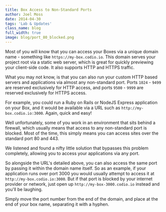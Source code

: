 ```yaml
---
title: Box Access to Non-Standard Ports
author: Joel Moss
date: 2014-04-30
tags: 'Lab & Updates'
class_name: blog
full_width: true
image: blog/port_80_blocked.png
---
```


Most of you will know that you can access your Boxes via a unique domain name - something like `https://my-box.codio.io`. This domain serves your project root via a static web server, which is great for quickly previewing your client-side code. It also supports HTTP and HTTPS traffic.

What you may not know, is that you can also run your custom HTTP based servers and applications via almost any non-standard port. Ports `1024` - `9499` are reserved exclusively for HTTP access, and ports `9500` - `9999` are reserved exclusively for HTTPS access.

For example, you could run a Ruby on Rails or NodeJS Express application on your Box, and it would be available via a URL such as `http://my-box.codio.io:3000`. Again, quick and easy!

Well unfortunately, some of you work in an environment that sits behind a firewall, which usually means that access to any non-standard port is blocked. Most of the time, this simply means you can access sites over the standard port 80 and 443.

We listened and found a nifty little solution that bypasses this problem completely, allowing you to access your applications via any port.

So alongside the URL's detailed above, you can also access the same port by passing it within the domain name itself. So as an example, if your application runs over port 3000 you would usually attempt to access it at `http://my-box.codio.io:3000`. But if that port is blocked by your internet provider or network, just open up `http://my-box-3000.codio.io` instead and you'll be laughing.

Simply move the port number from the end of the domain, and place at the end of your box name, separating it with a hyphen.